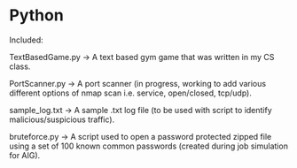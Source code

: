 # Python
Included:

TextBasedGame.py -> A text based gym game that was written in my CS class.  

PortScanner.py -> A port scanner (in progress, working to add various different options of nmap scan i.e. service, open/closed, tcp/udp).  

sample_log.txt -> A sample .txt log file (to be used with script to identify malicious/suspicious traffic).  

bruteforce.py -> A script used to open a password protected zipped file using a set of 100 known common passwords (created during job simulation for AIG).  
